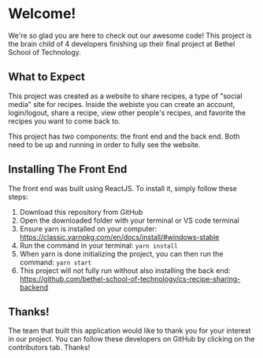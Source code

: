 # Welcome!
We're so glad you are here to check out our awesome code! This project is the brain child of 4 developers finishing up their final project at Bethel School of Technology.

## What to Expect
This project was created as a website to share recipes, a type of "social media" site for recipes. Inside the webiste you can create an account, login/logout, share a recipe, view other people's recipes, and favorite the recipes you want to come back to.

This project has two components: the front end and the back end. Both need to be up and running in order to fully see the website.


## Installing The Front End 
The front end was built using ReactJS. To install it, simply follow these steps:
1. Download this repository from GitHub
2. Open the downloaded folder with your terminal or VS code terminal
3. Ensure yarn is installed on your computer: https://classic.yarnpkg.com/en/docs/install/#windows-stable
4. Run the command in your terminal: `yarn install`
5. When yarn is done initializing the project, you can then run the command: `yarn start`
6. This project will not fully run without also installing the back end: https://github.com/bethel-school-of-technology/cs-recipe-sharing-backend

## Thanks!
The team that built this application would like to thank you for your interest in our project. You can follow these developers on GitHub by clicking on the contributors tab. Thanks!